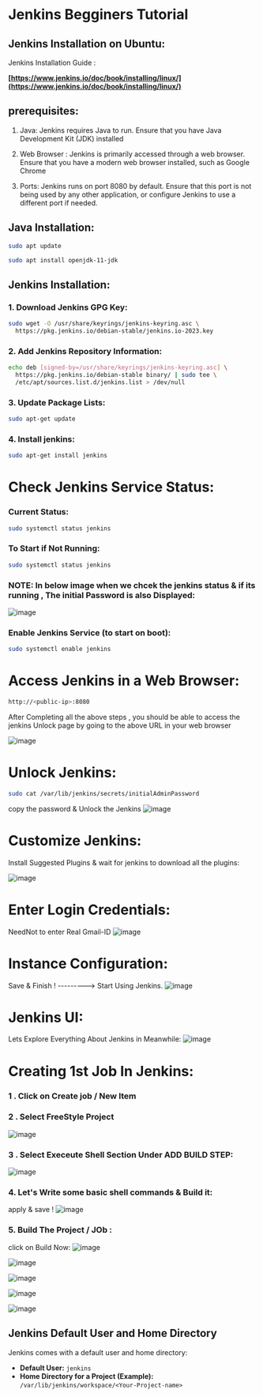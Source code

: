 # Jenkins Begginers Tutorial

## Jenkins Installation on Ubuntu:

Jenkins Installation Guide : 

**[https://www.jenkins.io/doc/book/installing/linux/](https://www.jenkins.io/doc/book/installing/linux/)**
## prerequisites:
1. Java:
Jenkins requires Java to run. Ensure that you have Java Development Kit (JDK) installed

2. Web Browser : 
Jenkins is primarily accessed through a web browser. Ensure that you have a modern web browser installed, such as Google Chrome

3. Ports:
Jenkins runs on port 8080 by default. Ensure that this port is not being used by any other application, or configure Jenkins to use a different port if needed.

## Java Installation: 
```bash
sudo apt update 

sudo apt install openjdk-11-jdk  
```
## Jenkins Installation:

### 1. Download Jenkins GPG Key:
``` bash
sudo wget -O /usr/share/keyrings/jenkins-keyring.asc \
  https://pkg.jenkins.io/debian-stable/jenkins.io-2023.key
```
### 2. Add Jenkins Repository Information:
``` bash
echo deb [signed-by=/usr/share/keyrings/jenkins-keyring.asc] \
  https://pkg.jenkins.io/debian-stable binary/ | sudo tee \
  /etc/apt/sources.list.d/jenkins.list > /dev/null
```

### 3. Update Package Lists:
``` bash
sudo apt-get update
```
### 4. Install jenkins:
``` bash
sudo apt-get install jenkins
```
# Check Jenkins Service Status:

### Current Status:
``` bash
sudo systemctl status jenkins
```
### To Start if Not Running:
``` bash
sudo systemctl status jenkins
```
### NOTE: In below image when we chcek the jenkins status & if its running , The initial Password is also Displayed:
![image](https://github.com/Sudhakar-09/Jenkins_Begginers_TutZ/assets/129831125/db00c9ae-579e-4757-9436-060e7b1c3c16)

### Enable Jenkins Service (to start on boot):
``` bash
sudo systemctl enable jenkins
```
# Access Jenkins in a Web Browser:
``` bash 
http://<public-ip>:8080
``` 
After Completing all the above steps , you should be able to access the jenkins Unlock page by going to the above URL in your web browser

![image](https://github.com/Sudhakar-09/Jenkins_Begginers_TutZ/assets/129831125/ab8964f1-0570-4ed8-bd5c-0d6f499e7fa2)

# Unlock Jenkins:
``` bash
sudo cat /var/lib/jenkins/secrets/initialAdminPassword
```
copy the password & Unlock the Jenkins
![image](https://github.com/Sudhakar-09/Jenkins_Begginers_TutZ/assets/129831125/80dda44a-3d41-42b4-b3db-06ed06953ecd)

# Customize Jenkins:
Install Suggested Plugins & wait for jenkins to download all the plugins:

![image](https://github.com/Sudhakar-09/Jenkins_Begginers_TutZ/assets/129831125/3e2b9558-5a78-40e6-af17-541d8a6be927)

# Enter Login Credentials:
NeedNot to enter Real Gmail-ID
![image](https://github.com/Sudhakar-09/Jenkins_Begginers_TutZ/assets/129831125/90f5822c-bafe-4168-b6d1-10e5b71320ad)

# Instance Configuration:
Save & Finish ! ---------> Start Using Jenkins.
![image](https://github.com/Sudhakar-09/Jenkins_Begginers_TutZ/assets/129831125/0a0b2cd4-f041-4463-9a9f-51871b96fe05)

# Jenkins UI:
Lets Explore Everything About Jenkins in Meanwhile: 
![image](https://github.com/Sudhakar-09/Jenkins_Begginers_TutZ/assets/129831125/f82c8ef5-d1e1-4fe8-8581-2076781bb790)

# Creating 1st Job In Jenkins:
### 1 . Click on Create job / New Item 

### 2 . Select FreeStyle Project 

![image](https://github.com/Sudhakar-09/Jenkins_Begginers_TutZ/assets/129831125/45f7a11c-37f5-4fe9-80dc-4bfd3053244b)

### 3 . Select Execeute Shell Section Under ADD BUILD STEP:
![image](https://github.com/Sudhakar-09/Jenkins_Begginers_TutZ/assets/129831125/11ab916e-f9c9-4c64-a41d-2cb11762715d)

### 4. Let's Write some basic shell commands & Build it:
apply & save !
![image](https://github.com/Sudhakar-09/Jenkins_Begginers_TutZ/assets/129831125/2fd84b91-e792-4c51-9874-f66f02833fa4)

### 5. Build The Project / JOb :
click on Build Now:
![image](https://github.com/Sudhakar-09/Jenkins_Begginers_TutZ/assets/129831125/aa670e0f-0ddf-4b7b-9fc0-e84d95f608ae)

![image](https://github.com/Sudhakar-09/Jenkins_Begginers_TutZ/assets/129831125/1be77013-3aa6-48e3-9ae7-3426b1cf51fa)

![image](https://github.com/Sudhakar-09/Jenkins_Begginers_TutZ/assets/129831125/9fa75e85-3b44-49ff-b12b-8dfc7006291e)

![image](https://github.com/Sudhakar-09/Jenkins_Begginers_TutZ/assets/129831125/781ef6fe-b138-41e2-8bcd-4900422c8b68)

![image](https://github.com/Sudhakar-09/Jenkins_Begginers_TutZ/assets/129831125/cecdc010-66c6-4104-a47f-eaaf430ebb26)

## Jenkins Default User and Home Directory

Jenkins comes with a default user and home directory:

- **Default User:** `jenkins`
- **Home Directory for a Project (Example):** `/var/lib/jenkins/workspace/<Your-Project-name>`
